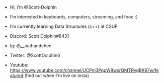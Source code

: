 - Hi, I’m @Scott-Dolphin
- I’m interested in keyboards, computers, streaming, and food :)
- I’m currently learning Data Structures (c++) at CSUF


- Discord: Scott Dolphin#8431
- Ig: @__nathandchen
- Twitter: @ScottDolphin6
- Youtube: https://www.youtube.com/channel/UCPm3PppW8wxrQMTRvgBK97w/featured (find out when I'm live on insta)
